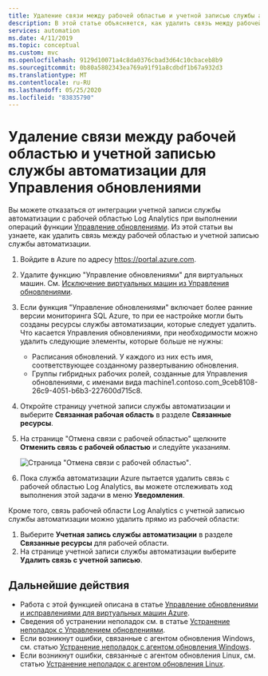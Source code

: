 ```yaml
---
title: Удаление связи между рабочей областью и учетной записью службы автоматизации для Управления обновлениями
description: В этой статье объясняется, как удалить связь между рабочей областью Log Analytics и учетной записью службы автоматизации для Управления обновлениями.
services: automation
ms.date: 4/11/2019
ms.topic: conceptual
ms.custom: mvc
ms.openlocfilehash: 9129d10071a4c8da0376cbad3d64c10cbaceb8b9
ms.sourcegitcommit: 0b80a5802343ea769a91f91a8cdbdf1b67a932d3
ms.translationtype: MT
ms.contentlocale: ru-RU
ms.lasthandoff: 05/25/2020
ms.locfileid: "83835790"
---
```

# <a name="unlink-workspace-from-automation-account-for-update-management"></a>Удаление связи между рабочей областью и учетной записью службы автоматизации для Управления обновлениями

Вы можете отказаться от интеграции учетной записи службы автоматизации с рабочей областью Log Analytics при выполнении операций функции [Управление обновлениями](automation-update-management.md). Из этой статьи вы узнаете, как удалить связь между рабочей областью и учетной записью службы автоматизации.

1. Войдите в Azure по адресу https://portal.azure.com.

2. Удалите функцию "Управление обновлениями" для виртуальных машин. См. [Исключение виртуальных машин из Управления обновлениями](automation-remove-vms-from-update-management.md).

3. Если функция "Управление обновлениями" включает более ранние версии мониторинга SQL Azure, то при ее настройке могли быть созданы ресурсы службы автоматизации, которые следует удалить. Что касается Управления обновлениями, при необходимости можно удалить следующие элементы, которые больше не нужны:

   * Расписания обновлений. У каждого из них есть имя, соответствующее созданному развертыванию обновления.
   * Группы гибридных рабочих ролей, созданные для Управления обновлениями, с именами вида machine1.contoso.com_9ceb8108-26c9-4051-b6b3-227600d715c8.

4. Откройте страницу учетной записи службы автоматизации и выберите **Связанная рабочая область** в разделе **Связанные ресурсы**.

5. На странице "Отмена связи с рабочей областью" щелкните **Отменить связь с рабочей областью** и следуйте указаниям.

   ![Страница "Отмена связи с рабочей областью"](media/automation-unlink-workspace-update-management/automation-unlink-workspace-blade.png).

6. Пока служба автоматизации Azure пытается удалить связь с рабочей областью Log Analytics, вы можете отслеживать ход выполнения этой задачи в меню **Уведомления**.

Кроме того, связь рабочей области Log Analytics с учетной записью службы автоматизации можно удалить прямо из рабочей области:

1. Выберите **Учетная запись службы автоматизации** в разделе **Связанные ресурсы** для рабочей области. 
2. На странице учетной записи службы автоматизации выберите **Удалить связь с учетной записью**.

## <a name="next-steps"></a>Дальнейшие действия

* Работа с этой функцией описана в статье [Управление обновлениями и исправлениями для виртуальных машин Azure](automation-tutorial-update-management.md).
* Сведения об устранении неполадок см. в статье [Устранение неполадок с Управлением обновлениями](troubleshoot/update-management.md).
* Если возникнут ошибки, связанные с агентом обновления Windows, см. статью [Устранение неполадок с агентом обновления Windows](troubleshoot/update-agent-issues.md).
* Если возникнут ошибки, связанные с агентом обновления Linux, см. статью [Устранение неполадок с агентом обновления Linux](troubleshoot/update-agent-issues-linux.md).
